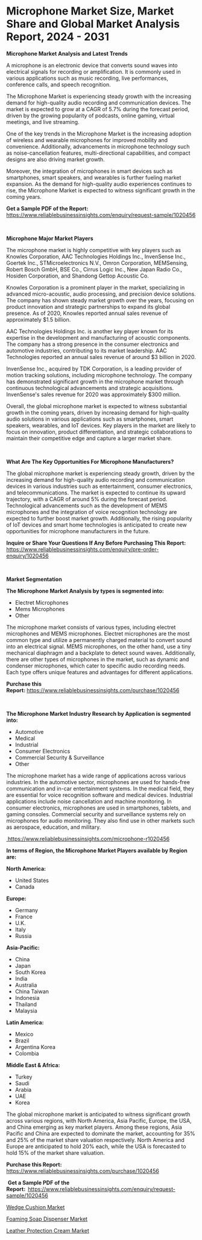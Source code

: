 <p><h1>Microphone Market Size, Market Share and Global Market Analysis Report, 2024 - 2031</h1></p><p><strong>Microphone Market Analysis and Latest Trends</strong></p>
<p><p>A microphone is an electronic device that converts sound waves into electrical signals for recording or amplification. It is commonly used in various applications such as music recording, live performances, conference calls, and speech recognition.</p><p>The Microphone Market is experiencing steady growth with the increasing demand for high-quality audio recording and communication devices. The market is expected to grow at a CAGR of 5.7% during the forecast period, driven by the growing popularity of podcasts, online gaming, virtual meetings, and live streaming.</p><p>One of the key trends in the Microphone Market is the increasing adoption of wireless and wearable microphones for improved mobility and convenience. Additionally, advancements in microphone technology such as noise-cancellation features, multi-directional capabilities, and compact designs are also driving market growth.</p><p>Moreover, the integration of microphones in smart devices such as smartphones, smart speakers, and wearables is further fueling market expansion. As the demand for high-quality audio experiences continues to rise, the Microphone Market is expected to witness significant growth in the coming years.</p></p>
<p><strong>Get a Sample PDF of the Report:&nbsp;</strong> <a href="https://www.reliablebusinessinsights.com/enquiry/request-sample/1020456">https://www.reliablebusinessinsights.com/enquiry/request-sample/1020456</a></p>
<p>&nbsp;</p>
<p><strong>Microphone Major Market Players</strong></p>
<p><p>The microphone market is highly competitive with key players such as Knowles Corporation, AAC Technologies Holdings Inc., InvenSense Inc., Goertek Inc., STMicroelectronics N.V., Omron Corporation, MEMSensing, Robert Bosch GmbH, BSE Co., Cirrus Logic Inc., New Japan Radio Co., Hosiden Corporation, and Shandong Gettop Acoustic Co.</p><p>Knowles Corporation is a prominent player in the market, specializing in advanced micro-acoustic, audio processing, and precision device solutions. The company has shown steady market growth over the years, focusing on product innovation and strategic partnerships to expand its global presence. As of 2020, Knowles reported annual sales revenue of approximately $1.5 billion.</p><p>AAC Technologies Holdings Inc. is another key player known for its expertise in the development and manufacturing of acoustic components. The company has a strong presence in the consumer electronics and automotive industries, contributing to its market leadership. AAC Technologies reported an annual sales revenue of around $3 billion in 2020.</p><p>InvenSense Inc., acquired by TDK Corporation, is a leading provider of motion tracking solutions, including microphone technology. The company has demonstrated significant growth in the microphone market through continuous technological advancements and strategic acquisitions. InvenSense's sales revenue for 2020 was approximately $300 million.</p><p>Overall, the global microphone market is expected to witness substantial growth in the coming years, driven by increasing demand for high-quality audio solutions in various applications such as smartphones, smart speakers, wearables, and IoT devices. Key players in the market are likely to focus on innovation, product differentiation, and strategic collaborations to maintain their competitive edge and capture a larger market share.</p></p>
<p>&nbsp;</p>
<p><strong>What Are The Key Opportunities For Microphone Manufacturers?</strong></p>
<p><p>The global microphone market is experiencing steady growth, driven by the increasing demand for high-quality audio recording and communication devices in various industries such as entertainment, consumer electronics, and telecommunications. The market is expected to continue its upward trajectory, with a CAGR of around 5% during the forecast period. Technological advancements such as the development of MEMS microphones and the integration of voice recognition technology are expected to further boost market growth. Additionally, the rising popularity of IoT devices and smart home technologies is anticipated to create new opportunities for microphone manufacturers in the future.</p></p>
<p><strong>Inquire or Share Your Questions If Any Before Purchasing This Report:</strong> <a href="https://www.reliablebusinessinsights.com/enquiry/pre-order-enquiry/1020456">https://www.reliablebusinessinsights.com/enquiry/pre-order-enquiry/1020456</a></p>
<p>&nbsp;</p>
<p><strong>Market Segmentation</strong></p>
<p><strong>The Microphone Market Analysis by types is segmented into:</strong></p>
<p><ul><li>Electret Microphones</li><li>Mems Microphones</li><li>Other</li></ul></p>
<p><p>The microphone market consists of various types, including electret microphones and MEMS microphones. Electret microphones are the most common type and utilize a permanently charged material to convert sound into an electrical signal. MEMS microphones, on the other hand, use a tiny mechanical diaphragm and a backplate to detect sound waves. Additionally, there are other types of microphones in the market, such as dynamic and condenser microphones, which cater to specific audio recording needs. Each type offers unique features and advantages for different applications.</p></p>
<p><strong>Purchase this Report:&nbsp;</strong><a href="https://www.reliablebusinessinsights.com/purchase/1020456">https://www.reliablebusinessinsights.com/purchase/1020456</a></p>
<p>&nbsp;</p>
<p><strong>The Microphone Market Industry Research by Application is segmented into:</strong></p>
<p><ul><li>Automotive</li><li>Medical</li><li>Industrial</li><li>Consumer Electronics</li><li>Commercial Security & Surveillance</li><li>Other</li></ul></p>
<p><p>The microphone market has a wide range of applications across various industries. In the automotive sector, microphones are used for hands-free communication and in-car entertainment systems. In the medical field, they are essential for voice recognition software and medical devices. Industrial applications include noise cancellation and machine monitoring. In consumer electronics, microphones are used in smartphones, tablets, and gaming consoles. Commercial security and surveillance systems rely on microphones for audio monitoring. They also find use in other markets such as aerospace, education, and military.</p></p>
<p><a href="https://www.reliablebusinessinsights.com/microphone-r1020456">&nbsp;https://www.reliablebusinessinsights.com/microphone-r1020456</a></p>
<p><strong>In terms of Region, the Microphone Market Players available by Region are:</strong></p>
<p>
    <p> <strong> North America: </strong>
        <ul>
            <li>United States</li>
            <li>Canada</li>
        </ul>
        </p> 
    <p> <strong> Europe: </strong>
        <ul>
            <li>Germany</li>
            <li>France</li>
            <li>U.K.</li>
            <li>Italy</li>
            <li>Russia</li>
        </ul>
        </p> 
    <p> <strong> Asia-Pacific: </strong>
        <ul>
            <li>China</li>
            <li>Japan</li>
            <li>South Korea</li>
            <li>India</li>
            <li>Australia</li>
            <li>China Taiwan</li>
            <li>Indonesia</li>
            <li>Thailand</li>
            <li>Malaysia</li>
        </ul>
        </p> 
    <p> <strong> Latin America: </strong>
        <ul>
            <li>Mexico</li>
            <li>Brazil</li>
            <li>Argentina Korea</li>
            <li>Colombia</li>
        </ul>
        </p> 
    <p> <strong> Middle East & Africa: </strong>
        <ul>
            <li>Turkey</li>
            <li>Saudi</li>
            <li>Arabia</li>
            <li>UAE</li>
            <li>Korea</li>
        </ul>
    </p>
    </p>
<p><p>The global microphone market is anticipated to witness significant growth across various regions, with North America, Asia Pacific, Europe, the USA, and China emerging as key market players. Among these regions, Asia Pacific and China are expected to dominate the market, accounting for 35% and 25% of the market share valuation respectively. North America and Europe are anticipated to hold 20% each, while the USA is forecasted to hold 15% of the market share valuation.</p></p>
<p><strong>Purchase this Report: </strong><a href="https://www.reliablebusinessinsights.com/purchase/1020456">https://www.reliablebusinessinsights.com/purchase/1020456</a></p>
<p>&nbsp;<strong>Get a Sample PDF of the Report:&nbsp;&nbsp;</strong><a href="https://www.reliablebusinessinsights.com/enquiry/request-sample/1020456">https://www.reliablebusinessinsights.com/enquiry/request-sample/1020456</a></p>
<p><strong></strong></p>
<p><p><a href="https://github.com/mancsybtousav/Market-Research-Report-List-3/blob/main/wedge-cushion-market.md">Wedge Cushion Market</a></p><p><a href="https://github.com/MaraKoelpin2023/Market-Research-Report-List-1/blob/main/foaming-soap-dispenser-market.md">Foaming Soap Dispenser Market</a></p><p><a href="https://github.com/maudAbbott7/Market-Research-Report-List-1/blob/main/leather-protection-cream-market.md">Leather Protection Cream Market</a></p></p>